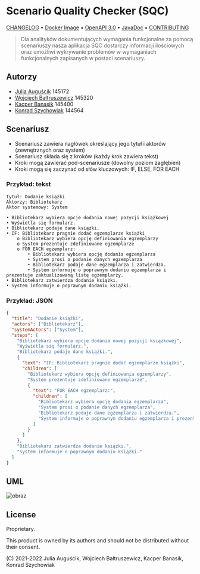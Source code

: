 # Scenario Quality Checker (SQC)

[CHANGELOG](CHANGELOG.md)
• [Docker Image](https://github.com/konrad-szychowiak/delta-sqc/pkgs/container/delta-sqc)
• [OpenAPI 3.0](./openapi.yaml)
• [JavaDoc](https://konrad-szychowiak.github.io/delta-sqc/)
• [CONTRIBUTING](CONTRIBUTING.md)

> Dla analityków dokumentujących wymagania funkcjonalne
> za pomocą scenariuszy nasza aplikacja SQC dostarczy informacji ilościowych
> oraz umożliwi wykrywanie problemów w wymaganiach funkcjonalnych zapisanych
> w postaci scenariuszy.

## Autorzy

* [Julia Auguścik](https://github.com/JAuguscik) 145172
* [Wojciech Bałtruszewicz](https://github.com/wojhok) 145320
* [Kacper Banasik](https://github.com/Kacper13b) 145400
* [Konrad Szychowiak](https://github.com/konrad-szychowiak) 144564

## Scenariusz

* Scenariusz zawiera nagłówek określający jego tytuł i aktorów (zewnętrznych oraz system)
* Scenariusz składa się z kroków (każdy krok zawiera tekst)
* Kroki mogą zawierać pod-scenariusze (dowolny poziom zagłębień)
* Kroki mogą się zaczynać od słów kluczowych: IF, ELSE, FOR EACH

### Przykład: tekst
```
Tytuł: Dodanie książki
Aktorzy: Bibliotekarz
Aktor systemowy: System

• Bibliotekarz wybiera opcje dodania nowej pozycji książkowej
• Wyświetla się formularz.
• Bibliotekarz podaje dane książki.
• IF: Bibliotekarz pragnie dodać egzemplarze książki
    o Bibliotekarz wybiera opcję definiowania egzemplarzy
    o System prezentuje zdefiniowane egzemplarze
    o FOR EACH egzemplarz:
        • Bibliotekarz wybiera opcję dodania egzemplarza
        • System prosi o podanie danych egzemplarza
        • Bibliotekarz podaje dane egzemplarza i zatwierdza.
        • System informuje o poprawnym dodaniu egzemplarza i prezentuje zaktualizowaną listę egzemplarzy.
• Bibliotekarz zatwierdza dodanie książki.
• System informuje o poprawnym dodaniu książki.
```

### Przykład: JSON

```json
{
  "title": "Dodanie książki",
  "actors": ["Bibliotekarz"],
  "systemActors": ["System"],
  "steps": [
    "Bibliotekarz wybiera opcje dodania nowej pozycji książkowej",
    "Wyświetla się formularz.",
    "Bibliotekarz podaje dane książki.",
    {
      "text": "IF: Bibliotekarz pragnie dodać egzemplarze książki",
      "children": [
        "Bibliotekarz wybiera opcję definiowania egzemplarzy",
        "System prezentuje zdefiniowane egzemplarze",
        {
          "text": "FOR EACH egzemplarz:",
          "children": [
            "Bibliotekarz wybiera opcję dodania egzemplarza",
            "System prosi o podanie danych egzemplarza",
            "Bibliotekarz podaje dane egzemplarza i zatwierdza.",
            "System informuje o poprawnym dodaniu egzemplarza i prezentuje zaktualizowaną listę egzemplarzy."
          ]
        }
      ]
    },
    "Bibliotekarz zatwierdza dodanie książki.",
    "System informuje o poprawnym dodaniu książki."
  ]
}
```

## UML

![obraz](https://user-images.githubusercontent.com/39061969/146805120-f580435d-83cc-4c03-9df4-ede236072bd8.png)


## License

Proprietary.

This product is owned by its authors and should not be distributed without their consent.

(C) 2021-2022 Julia Auguścik, Wojciech Bałtruszewicz, Kacper Banasik, Konrad Szychowiak
